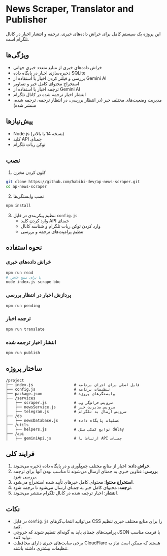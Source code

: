 # News Scraper, Translator and Publisher

این پروژه یک سیستم کامل برای خراش داده‌های خبری، ترجمه و انتشار اخبار در کانال تلگرام است.

## ویژگی‌ها

- خراش داده‌های خبری از منابع متعدد خبری جهانی
- ذخیره‌سازی اخبار در پایگاه داده SQLite
- بررسی و فیلتر کردن اخبار با استفاده از Gemini AI
- استخراج محتوای کامل خبر و تصاویر
- ترجمه اخبار با استفاده از Gemini AI
- انتشار اخبار ترجمه شده در کانال تلگرام
- مدیریت وضعیت‌های مختلف خبر (در انتظار بررسی، در انتظار ترجمه، ترجمه شده، منتشر شده)

## پیش‌نیازها

- Node.js (نسخه 14 یا بالاتر)
- کلید API جمنای
- توکن ربات تلگرام

## نصب

1. کلون کردن مخزن
```bash
git clone https://github.com/habibi-dev/ap-news-scraper.git
cd ap-news-scraper
```

2. نصب وابستگی‌ها
```bash
npm install
```

3. تنظیم پیکربندی در فایل `config.js`
    - وارد کردن کلید API جمنای
    - وارد کردن توکن ربات تلگرام و شناسه کانال
    - تنظیم پرامپت‌های ترجمه و بررسی

## نحوه استفاده

### خراش داده‌های خبری
```bash
npm run read
# یا برای منبع خاص
node index.js scrape bbc
```

### پردازش اخبار در انتظار بررسی
```bash
npm run pending
```

### ترجمه اخبار
```bash
npm run translate
```

### انتشار اخبار ترجمه شده
```bash
npm run publish
```

## ساختار پروژه

```
/project
├── index.js                  # فایل اصلی برای اجرای برنامه
├── config.js                 # تنظیمات برنامه
├── package.json              # وابستگی‌های پروژه
├── /services
│   ├── scraper.js            # سرویس خراش‌گر وب
│   ├── newsService.js        # سرویس مدیریت خبر
│   ├── telegram.js           # سرویس ارسال به تلگرام
├── /db
│   ├── newsDatabase.js       # عملیات پایگاه داده
├── /utils
│   ├── helpers.js            # توابع کمکی مثل delay
├── /api
│   ├── geminiApi.js          # ارتباط با API جمنای
```

## فرایند کلی

1. **خراش داده**: اخبار از منابع مختلف جمع‌آوری و در پایگاه داده ذخیره می‌شوند.
2. **بررسی**: عناوین خبری به جمنای ارسال می‌شوند تا مناسب بودن آنها برای ترجمه بررسی شود.
3. **استخراج محتوا**: محتوای کامل خبرهای تأیید شده استخراج می‌شود.
4. **ترجمه**: محتوای کامل خبر به جمنای ارسال می‌شود تا ترجمه شود.
5. **انتشار**: اخبار ترجمه شده در کانال تلگرام منتشر می‌شوند.

## نکات

- در فایل `config.js` می‌توانید انتخاب‌گرهای CSS را برای منابع مختلف خبری تنظیم کنید.
- پرامپت‌های جمنای باید به گونه‌ای تنظیم شوند که خروجی JSON با فرمت مناسب تولید کنند.
- برخی سایت‌های خبری دارای محافظت CloudFlare هستند که ممکن است نیاز به تنظیمات بیشتری داشته باشند.